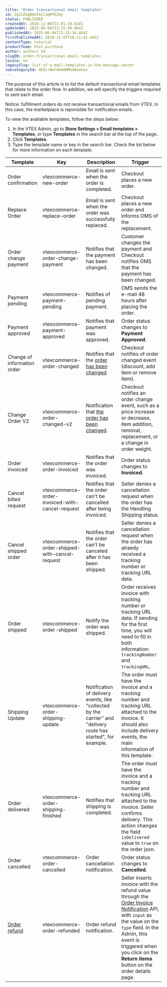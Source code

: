 ```yaml
---
title: 'Order transactional email templates'
id: 3g2S2kqBOoSGcCaqMYK2my
status: PUBLISHED
createdAt: 2018-11-06T21:01:19.818Z
updatedAt: 2025-06-04T13:15:36.864Z
publishedAt: 2025-06-04T13:15:36.864Z
firstPublishedAt: 2018-11-07T18:11:42.445Z
contentType: tutorial
productTeam: Post-purchase
author: authors_59
slugEN: order-transactional-email-templates
locale: en
legacySlug: list-of-e-mail-templates-in-the-message-center
subcategoryId: 4D5LrWwlHGmOWMomOaaGee
---
```


The purpose of this article is to list the default transactional email templates that relate to the order flow. In addition, we will specify the triggers required to sent each email.

<div class="alert alert-warning">
Notice: fulfillment orders do not receive transactional emails from VTEX. In this case, the marketplace is reponsible for notification emails.
</div>

To view the available templates, follow the steps below:

1. In the VTEX Admin, go to **Store Settings > Email templates > Templates**, or type **Templates** in the search bar at the top of the page..
2. Click __Templates__.
3. Type the template name or key in the search bar. Check the list below for more information on each template.

| Template | Key | Description | Trigger |
| ---------- | ---------- | ---------- | ---------- |
| Order confirmation | vtexcommerce-new-order | Email is sent when the order is completed. | Checkout places a new order. |
| Replace Order | vtexcommerce-replace-order | Email is sent when the order was successfully replaced. | Checkout places a new order and informs OMS of the replacement. |
| Order change payment | vtexcommerce-order-change-payment | Notifies that the payment has been changed. | Customer changes the payment and Checkout notifies OMS that the payment has been changed. |
| Payment pending | vtexcommerce-payment-pending | Notifies of pending payment. | OMS sends the e-mail 48 hours after placing the order. |
| Payment approved | vtexcommerce-payment-approved | Notifies that payment was approved. | Order status changes to __Payment Approved__. |
| Change of information order | vtexcommerce-order-changed | Notifies that the [order has been changed](/en/tutorial/alteracao-de-itens-de-um-pedido-finalizado--tutorials_190). | Checkout notifies of order changed event (discount, add item or remove item). |
| Change Order V2 | vtexcommerce-order-changed-v2 | Notification that [the order has been changed](/en/tutorial/como-alterar-pedidos--7btlG91rb6sHpW1dkd2kBw). | Checkout notifies an order change event, such as a price increase or decrease, item addition, removal, replacement, or a change in order weight. |
| Order invoiced | vtexcommerce-order-invoiced | Notifies that the order was invoiced. | Order status changes to __Invoiced__. |
| Cancel billed request | vtexcommerce-order-invoiced-with-cancel-request | Notifies that the order can't be cancelled after being invoiced. | Seller denies a cancellation request when the order has the Handling Shipping status. |
| Cancel shipped order | vtexcommerce-order-shipped-with-cancel-request | Notifies that the order can't be canceled after it has been shipped. | Seller denies a cancellation request when the order has alraedy received a tracking number or tracking URL data. |
| Order shipped | vtexcommerce-order-shipped | Notify the order was shipped. | Order receives invoice with tracking number or tracking URL data. If sending for the first time, you will need to fill in both information: `trackingNumber` and `trackingURL`. |
| Shipping Update | vtexcommerce-order-shipping-update | Notification of delivery events, like "collected by the carrier" and "delivery route has started", for example. | The order must have the invoice and a tracking number and tracking URL attached to the invoice. It should also include delivery events, the main information of this template. |
| Order delivered | vtexcommerce-order-shipping-finished | Notifies that shipping is completed. | The order must have the invoice and a tracking number and tracking URL attached to the invoice. Seller confirms delivery. This action changes the field `isDelivered` value to `true` on the order json. |
| Order cancelled | vtexcommerce-order-cancelled | Order cancellation notification. | Order status changes to __Cancelled__. |
| [Order refund](/en/tutorial/template-de-e-mail-transacional-para-pedido-estornado--5uy6FCBb6DLyIJlSDeM10G) | vtexcommerce-order-refunded | Order refund notification. | Seller inserts invoice with the refund value through the [Order Invoice Notification](https://developers.vtex.com/docs/api-reference/orders-api#post-/api/oms/pvt/orders/-orderId-/invoice) API, with `input` as the value on the `type` field. In the Admin, this event is triggered when you click on the __Return items__ button on the order details page. |
